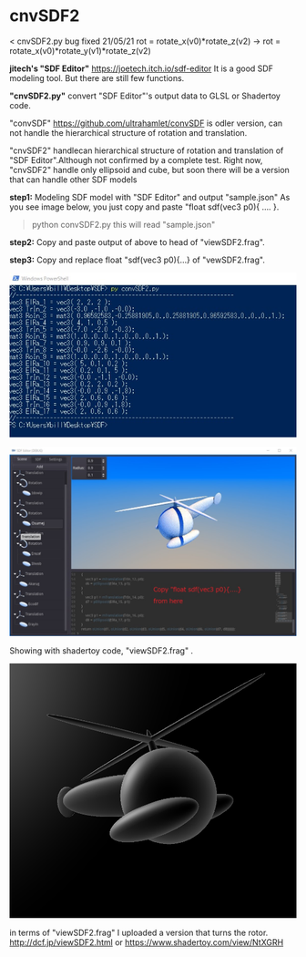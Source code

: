 # cnvSDF2

< cnvSDF2.py bug fixed 21/05/21   rot = rotate_x(v0)*rotate_z(v2) -> rot = rotate_x(v0)*rotate_y(v1)*rotate_z(v2)

**jitech's "SDF Editor"**   https://joetech.itch.io/sdf-editor
It is a good SDF modeling tool.  But there are still few functions.

**"cnvSDF2.py"** convert "SDF Editor"'s  output data to GLSL or Shadertoy code.

"convSDF" https://github.com/ultrahamlet/convSDF is odler version, can not handle the hierarchical structure of rotation and translation.

"cnvSDF2" handlecan hierarchical structure of rotation and translation of "SDF Editor".Although not confirmed by a complete test.
Right now, "cnvSDF2" handle only ellipsoid and cube, but soon there will be a version that can handle other SDF models

**step1:** Modeling SDF model with "SDF Editor" and output "sample.json"
As you see image below, you just copy and paste "float sdf(vec3 p0){ .... }.

>python convSDF2.py
this will read "sample.json"

**step2:** Copy and paste output of above to head of "viewSDF2.frag".

**step3:** Copy and replace float "sdf(vec3 p0){...} of "vewSDF2.frag".

![alt text](https://github.com/ultrahamlet/cnvSDF2/blob/main/cnvSDF2Output.jpg?raw=true)


![alt text](https://github.com/ultrahamlet/cnvSDF2/blob/main/heli.jpg?raw=true)


Showing with shadertoy code, "viewSDF2.frag" .


![alt text](https://github.com/ultrahamlet/cnvSDF2/blob/main/shadertoy.png?raw=true)

in terms of "viewSDF2.frag"
I uploaded a version that turns the rotor.
http://dcf.jp/viewSDF2.html
or
https://www.shadertoy.com/view/NtXGRH

